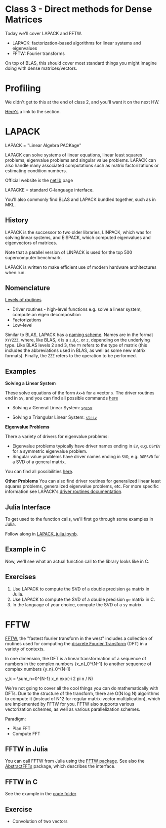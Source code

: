 # Class 3 - Direct methods for Dense Matrices

Today we'll cover LAPACK and FFTW.

* LAPACK: factorization-based algorithms for linear systems and eigenvalues
* FFTW: Fourier transforms

On top of BLAS, this should cover most standard things you might imagine doing with dense matrices/vectors.

# Profiling

We didn't get to this at the end of class 2, and you'll want it on the next HW.

[Here's](../class2.md#profiling-python-and-julia) a link to the section.


# LAPACK
LAPACK = "Linear Algebra PACKage"

LAPACK can solve systems of linear equations, linear least squares problems, eigenvalue problems and singular value problems. LAPACK can also handle many associated computations such as matrix factorizations or estimating condition numbers.

Official website is the [netlib](http://www.netlib.org/lapack/) page

LAPACKE = standard C-language interface.

You'll also commonly find BLAS and LAPACK bundled together, such as in MKL.

## History

LAPACK is the successor to two older libraries, LINPACK, which was for solving linear systems, and EISPACK, which computed eigenvalues and eigenvectors of matrices.

Note that a parallel version of LINPACK is used for the top 500 supercomputer benchmark.

LAPACK is written to make efficient use of modern hardware architectures when run.  


## Nomenclature

[Levels of routines](http://www.netlib.org/lapack/lug/node22.html)
* Driver routines - high-level functions e.g. solve a linear system, compute an eigen decomposition
* Factorizations
* Low-level

Similar to BLAS, LAPACK has a [naming scheme](http://www.netlib.org/lapack/lug/node24.html).  Names are in the format `XYYZZZ`, where, like BLAS, `X` is a `s`,`d`,`c`, or `z`, depending on the underlying type.  Like BLAS levels 2 and 3, the `YY` refers to the type of matrix (this includes the abbreviations used in BLAS, as well as some new matrix formats).  Finally, the `ZZZ` refers to the operation to be performed.

## Examples

**Solving a Linear System**

These solve equations of the form `Ax=b` for a vector `x`.  The driver routines end in `SV`, and you can find all possible commands [here](http://www.netlib.org/lapack/lug/node26.html#tabdrivelineq)

* Solving a General Linear System:
[`sgesv`](http://www.netlib.org/lapack/explore-html/d7/de8/sgesv_8f.html)

* Solving a Triangular Linear System:
[`strsv`](http://www.netlib.org/lapack/explore-html/d0/d2a/strsv_8f.html)

**Eigenvalue Problems**

There a variety of drivers for eigenvalue problems:
* Eigenvalue problems typically have driver names ending in `EV`, e.g. `DSYEV` for a symmetric eigenvalue problem.
* Singular value problems have driver names ending in `SVD`, e.g. `DGESVD` for a SVD of a general matrix.

You can find all possibilities [here](http://www.netlib.org/lapack/lug/node32.html#tabdriveseig).

**Other Problems**
You can also find driver routines for generalized linear least squares problems, generalized eigenvalue problems, etc.  For more specific information see LAPACK's [driver routines documentation](http://www.netlib.org/lapack/lug/node25.html).


<!-- Tridiagonal reduction:
[ssytrd](http://www.netlib.org/lapack/explore-3.1.1-html/ssytrd.f.html)

Eigenpair computation:
[ssteqr](http://www.netlib.org/lapack/explore-html/d3/dcf/ssteqr_8f.html) -->

## Julia Interface

To get used to the function calls, we'll first go through some examples in Julia.

Follow along in [LAPACK_julia.ipynb](LAPACK_julia.ipynb).

## Example in C

Now, we'll see what an actual function call to the library looks like in C.

## Exercises

1. Use LAPACK to compute the SVD of a double precision `ge` matrix in Julia.
2. Use LAPACK to compute the SVD of a double precision `ge` matrix in C.
3. In the language of your choice, compute the SVD of a `sy` matrix.

# FFTW

[FFTW](http://www.fftw.org/), the "fastest fourier transform in the west" includes a collection of routines used for computing the [discrete Fourier Transform](https://en.wikipedia.org/wiki/Discrete_Fourier_transform) (DFT) in a variety of contexts.

In one dimension, the DFT is a linear transformation of a sequence of numbers in the complex numbers {x_n}_0^{N-1} to another sequence of complex numbers {y_n}_0^{N-1}

y_k = \sum_n=0^{N-1} x_n exp(-i 2 pi n / N)

We're not going to cover all the cool things you can do mathematically with DFTs.  Due to the structure of the transform, there are O(N log N) algorithms to compute it (instead of N^2 for regular matrix-vector multiplication), which are implemented by FFTW for you.  FFTW also supports various vectorization schemes, as well as various parallelization schemes.

Paradigm:

* Plan FFT
* Compute FFT

## FFTW in Julia

You can call FFTW from Julia using the [FFTW package](https://github.com/JuliaMath/FFTW.jl).  See also the [AbstractFFTs](https://juliamath.github.io/AbstractFFTs.jl/stable/api.html) package, which describes the interface.

## FFTW in C

See the example in the [code folder](code/fftw)

## Exercise

* Convolution of two vectors
